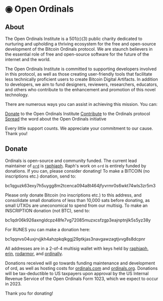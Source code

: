 # ◉ Open Ordinals

## About 

The Open Ordinals Institute is a 501(c)(3) public charity dedicated to nurturing
and upholding a thriving ecosystem for the free and open-source development of
the Bitcoin Ordinals protocol. We are staunch believers in the essential role of
free and open-source software for the future of the internet and the world.

The Open Ordinals Institute is committed to supporting developers involved in
this protocol, as well as those creating user-friendly tools that facilitate
less technically proficient users to create Bitcoin Digital Artifacts. In
addition to developers, we aim to fund designers, reviewers, researchers,
educators, and others who contribute to the enhancement and promotion of this
novel technology.

There are numerous ways you can assist in achieving this mission. You can:

[Donate](#donate) to the Open Ordinals Institute
[Contribute](https://github.com/ordinals/ord) to the Ordinals protocol
[Spread](https://twitter.com/ordinalsorg) the word about the Open Ordinals
initiative

Every little support counts. We appreciate your commitment to our cause. Thank
you!


## Donate

Ordinals is open-source and community funded. The current lead maintainer of
[`ord`](https://github.com/ordinals.ord) is
[raphjaph](https://twitter.com/raphjaph). Raph's work on `ord` is entirely
funded by donations. If you can, please consider donating! To make a BITCOIN (no
inscriptions etc.) donation, send to:

bc1qguzk63exy7h5uygg8m2tcenca094a8t464jfyvrmr0s6wkt74wls3zr5m3

Please only donate Bitcoin (no inscriptions etc.) to this address, and
consolidate small donations of less than 10,000 sats before donating, as small
UTXOs are uneconomical to spend from our multisig. To make an INSCRIPTION
donation (not BTC), send to:

bc1qdr06k926axngldcpz48fe7vg72085muzxcsfzgp3eajnptnjlk5s5yz38y

For RUNES you can make a donation here:

bc1qqnvs04uxjrvjjkh4ahzpkqlkggj29ptkjas3navgawzagtjvvg8s8dcpnr

All addresses are in a 2-of-4 multisig wallet with keys held by
[raphjaph](https://twitter.com/raphjaph),
[erin](https://twitter.com/realizingerin),
[rodarmor](https://twitter.com/rodarmor), and
[ordinally](https://twitter.com/veryordinally).

Donations received will go towards funding maintenance and development of ord,
as well as hosting costs for [ordinals.com](https://ordinals.com) and
[ordinals.org](https://ordinals.org). Donations will be tax-deductible to US
taxpayers upon approval by the US Internal Revenue Service of the Open Ordinals
Form 1023, which we expect to occur in 2023.

Thank you for donating!
